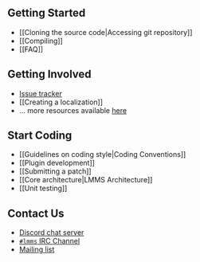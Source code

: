 ## Getting Started

 * [[Cloning the source code|Accessing git repository]]
 * [[Compiling]]  
 * [[FAQ]]

## Getting Involved

 * [Issue tracker](../issues)  
 * [[Creating a localization]]  
 * ... more resources available [here](https://lmms.io/get-involved/)

## Start Coding

 * [[Guidelines on coding style|Coding Conventions]]  
 * [[Plugin development]]  
 * [[Submitting a patch]]
 * [[Core architecture|LMMS Architecture]]  
 * [[Unit testing]]

## Contact Us

 * [Discord chat server](https://discord.gg/5kSc32Z)
 * [`#lmms` IRC Channel](irc://chat.freenode.net/#lmms)
 * [Mailing list](http://lists.sourceforge.net/lists/listinfo/lmms-devel)
